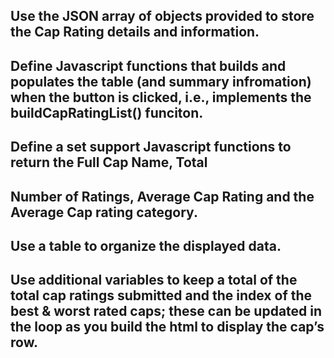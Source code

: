 ## Use the JSON array of objects provided to store the Cap Rating details and information.

## Define Javascript functions that builds and populates the table (and summary infromation) when the button is clicked, i.e., implements the  buildCapRatingList() funciton.

## Define a set support Javascript functions to return the Full Cap Name, Total

## Number of Ratings, Average Cap Rating and the Average Cap rating category.

## Use a table to organize the displayed data.

## Use additional variables to keep a total of the total cap ratings submitted and the index of the best & worst rated caps; these can be updated in the loop as you build the html to display the cap’s row.